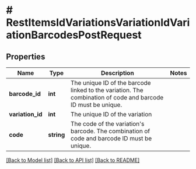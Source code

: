 # # RestItemsIdVariationsVariationIdVariationBarcodesPostRequest

## Properties

Name | Type | Description | Notes
------------ | ------------- | ------------- | -------------
**barcode_id** | **int** | The unique ID of the barcode linked to the variation. The combination of code and barcode ID must be unique. |
**variation_id** | **int** | The unique ID of the variation |
**code** | **string** | The code of the variation&#39;s barcode. The combination of code and barcode ID must be unique. |

[[Back to Model list]](../../README.md#models) [[Back to API list]](../../README.md#endpoints) [[Back to README]](../../README.md)

